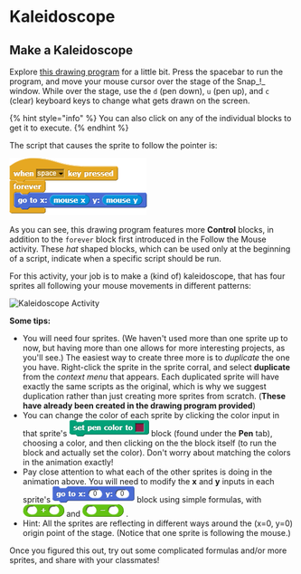 # Kaleidoscope

## Make a Kaleidoscope

Explore [this drawing program](http://snap.berkeley.edu/snapsource/snap.html#open:https://beautyjoy.github.io/bjc-r/prog/drawing/kaleidoscope_framework.xml) for a little bit. Press the spacebar to run the program, and move your mouse cursor over the stage of the Snap_!_ window. While over the stage, use the `d` \(pen down\), `u` \(pen up\), and `c` \(clear\) keyboard keys to change what gets drawn on the screen.

{% hint style="info" %}
You can also click on any of the individual blocks to get it to execute. 
{% endhint %}

The script that causes the sprite to follow the pointer is:

![](../.gitbook/assets/image%20%2843%29.png)

As you can see, this drawing program features more **Control** blocks, in addition to the `forever` block first introduced in the Follow the Mouse activity. These _hat_ shaped blocks, which can be used only at the beginning of a script, indicate when a specific script should be run.

For this activity, your job is to make a \(kind of\) kaleidoscope, that has four sprites all following your mouse movements in different patterns:



![Kaleidoscope Activity](https://beautyjoy.github.io/bjc-r/img/topic1/topic1_kaleidoscopegif.gif)

**Some tips:**

* You will need four sprites. \(We haven't used more than one sprite up to now, but having more than one allows for more interesting projects, as you'll see.\) The easiest way to create three more is to _duplicate_ the one you have. Right-click the sprite in the sprite corral, and select **duplicate** from the _context menu_ that appears. Each duplicated sprite will have exactly the same scripts as the original, which is why we suggest duplication rather than just creating more sprites from scratch. \(**These have already been created in the drawing program provided**\)
* You can change the color of each sprite by clicking the color input in that sprite's ![](../.gitbook/assets/image%20%2844%29.png) block \(found under the **Pen** tab\), choosing a color, and then clicking on the the block itself \(to run the block and actually set the color\). Don't worry about matching the colors in the animation exactly!
* Pay close attention to what each of the other sprites is doing in the animation above. You will need to modify the **x** and **y** inputs in each sprite's ![](../.gitbook/assets/image%20%28215%29.png) block using simple formulas, with ![](../.gitbook/assets/image%20%28156%29.png) and ![](../.gitbook/assets/image%20%2841%29.png) .
* Hint: All the sprites are reflecting in different ways around the \(x=0, y=0\) origin point of the stage. \(Notice that one sprite is following the mouse.\)

Once you figured this out, try out some complicated formulas and/or more sprites, and share with your classmates!

